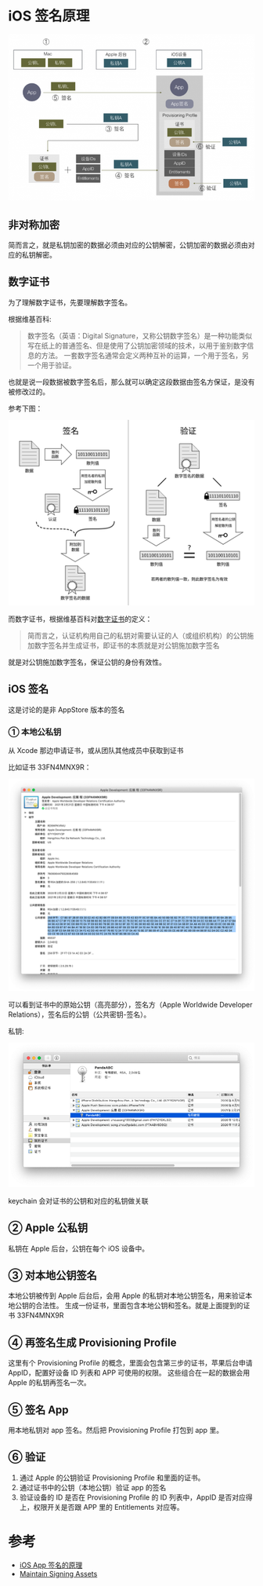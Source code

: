 # iOS 签名原理

![sign](./sign4-768x517.png)

## 非对称加密
简而言之，就是私钥加密的数据必须由对应的公钥解密，公钥加密的数据必须由对应的私钥解密。

## 数字证书
为了理解数字证书，先要理解数字签名。

根据维基百科:
> 数字签名（英语：Digital Signature，又称公钥数字签名）是一种功能类似写在纸上的普通签名、但是使用了公钥加密领域的技术，以用于鉴别数字信息的方法。
> 一套数字签名通常会定义两种互补的运算，一个用于签名，另一个用于验证。

也就是说一段数据被数字签名后，那么就可以确定这段数据由签名方保证，是没有被修改过的。

参考下图：

![digital_sig](./Digital_Signature_diagram_zh-CN.svg)


而数字证书，根据维基百科对[数字证书](https://zh.wikipedia.org/wiki/公開金鑰認證)的定义：
> 简而言之，认证机构用自己的私钥对需要认证的人（或组织机构）的公钥施加数字签名并生成证书，即证书的本质就是对公钥施加数字签名


就是对公钥施加数字签名，保证公钥的身份有效性。

## iOS 签名

这是讨论的是非 AppStore 版本的签名

### ① 本地公私钥
从 Xcode 那边申请证书，或从团队其他成员中获取到证书

比如证书 33FN4MNX9R：

![mac_cert](./mac_cert.png)

可以看到证书中的原始公钥（高亮部分），签名方（Apple Worldwide Developer Relations），签名后的公钥（公共密钥-签名）。

私钥:

![mac_private_key](./mac_private_key.png)

keychain 会对证书的公钥和对应的私钥做关联

## ② Apple 公私钥
私钥在 Apple 后台，公钥在每个 iOS 设备中。

## ③ 对本地公钥签名 
本地公钥被传到 Apple 后台后，会用 Apple 的私钥对本地公钥签名，用来验证本地公钥的合法性。
生成一份证书，里面包含本地公钥和签名。就是上面提到的证书 33FN4MNX9R


## ④ 再签名生成 Provisioning Profile
这里有个 Provisioning Profile 的概念，里面会包含第三步的证书，苹果后台申请 AppID，配置好设备 ID 列表和 APP 可使用的权限。
这些组合在一起的数据会用 Apple 的私钥再签名一次。

## ⑤ 签名 App
用本地私钥对 app 签名。然后把 Provisioning Profile 打包到 app 里。

## ⑥ 验证
1. 通过 Apple 的公钥验证 Provisioning Profile 和里面的证书。
2. 通过证书中的公钥（本地公钥）验证 app 的签名
3. 验证设备的 ID 是否在 Provisioning Profile 的 ID 列表中，AppID 是否对应得上，权限开关是否跟 APP 里的 Entitlements 对应等。


# 参考
- [iOS App 签名的原理](http://blog.cnbang.net/tech/3386/)
- [Maintain Signing Assets](https://help.apple.com/xcode/mac/current/#/dev3a05256b8)
